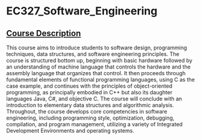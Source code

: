 # EC327_Software_Engineering
## <ins>Course Description</ins>
This course aims to introduce students to software design, programming techniques, data structures, and software engineering principles. The course is 
structured bottom up, beginning with basic hardware followed by an understanding of machine language that controls the hardware and the assembly language 
that organizes that control. It then proceeds through fundamental elements of functional programming languages, using C as the case example, and continues 
with the principles of object-oriented programming, as principally embodied in C++ but also its daughter languages Java, C#, and objective C. The course 
will conclude with an introduction to elementary data structures and algorithmic analysis. Throughout, the course develops core competencies in software 
engineering, including programming style, optimization, debugging, compilation, and program management, utilizing a variety of Integrated Development 
Environments and operating systems.

